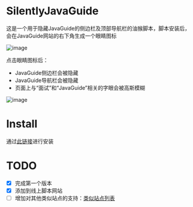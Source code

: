 # SilentlyJavaGuide
这是一个用于隐藏JavaGuide的侧边栏及顶部导航栏的油猴脚本，脚本安装后，会在JavaGuide网站的右下角生成一个眼睛图标

![image](https://github.com/user-attachments/assets/d7753a00-0641-4f6c-a668-8882b9f8471f)


点击眼睛图标后：

* JavaGuide侧边栏会被隐藏
* JavaGuide导航栏会被隐藏
* 页面上与“面试”和“JavaGuide”相关的字眼会被高斯模糊

![image](https://github.com/user-attachments/assets/184ba2d1-f172-4e82-806b-d9f830a16dff)



# Install

通过[此链接](https://greasyfork.org/zh-CN/scripts/534141-silentlyjavaguide)进行安装



# TODO

- [x] 完成第一个版本
- [x] 添加到线上脚本网站
- [ ] 增加对其他类似站点的支持：[类似站点列表](https://www.wxy97.com/archives/0248581d-12c6-4468-a04f-c8824faa7118)
